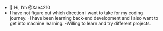 - 👋 Hi, I’m @Xae4210
- I have not figure out which direction i want to take for my coding journey. 
-I have been learning back-end development and I also want to get into machine learning. 
-Willing to learn and try different projects.

<!---
Xae4210/Xae4210 is a ✨ special ✨ repository because its `README.md` (this file) appears on your GitHub profile.
You can click the Preview link to take a look at your changes.
--->
